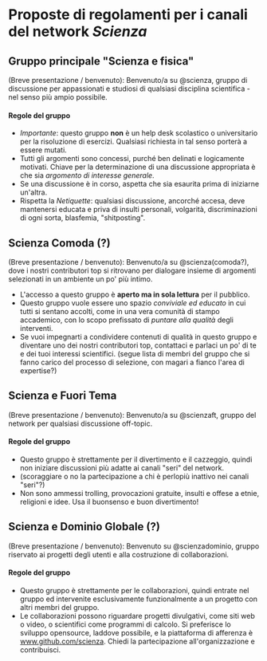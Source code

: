 # Proposte di regolamenti per i canali del network *Scienza*

## Gruppo principale "Scienza e fisica"

(Breve presentazione / benvenuto): Benvenuto/a su @scienza, gruppo di discussione per appassionati e studiosi di qualsiasi disciplina scientifica - nel senso più ampio possibile.

#### Regole del gruppo

- *Importante*: questo gruppo **non** è un help desk scolastico o universitario per la risoluzione di esercizi. Qualsiasi richiesta in tal senso porterà a essere mutati.
- Tutti gli argomenti sono concessi, purché ben delinati e logicamente motivati. Chiave per la determinazione di una discussione appropriata è che sia *argomento di interesse generale*.
- Se una discussione è in corso, aspetta che sia esaurita prima di iniziarne un'altra.
- Rispetta la *Netiquette*: qualsiasi discussione, ancorché accesa, deve mantenersi educata e priva di insulti personali, volgarità, discriminazioni di ogni sorta, blasfemia, "shitposting".

## Scienza Comoda (?)

(Breve presentazione / benvenuto): Benvenuto/a su @scienza(comoda?), dove i nostri contributori top si ritrovano per dialogare insieme di argomenti selezionati in un ambiente un po' più intimo.

- L'accesso a questo gruppo è **aperto ma in sola lettura** per il pubblico.
- Questo gruppo vuole essere uno spazio *conviviale ed educato* in cui tutti si sentano accolti, come in una vera comunità di stampo accademico, con lo scopo prefissato di *puntare alla qualità* degli interventi.
- Se vuoi impegnarti a condividere contenuti di qualità in questo gruppo e diventare uno dei nostri contributori top, contattaci e parlaci un po' di te e dei tuoi interessi scientifici.
(segue lista di membri del gruppo che si fanno carico del processo di selezione, con magari a fianco l'area di expertise?)

## Scienza e Fuori Tema

(Breve presentazione / benvenuto): Benvenuto/a su @scienzaft, gruppo del network per qualsiasi discussione off-topic.

#### Regole del gruppo
- Questo gruppo è strettamente per il divertimento e il cazzeggio, quindi non iniziare discussioni più adatte ai canali "seri" del network.
- (scoraggiare o no la partecipazione a chi è perlopiù inattivo nei canali "seri"?)
- Non sono ammessi trolling, provocazioni gratuite, insulti e offese a etnie, religioni e idee. Usa il buonsenso e buon divertimento!

## Scienza e Dominio Globale (?)

(Breve presentazione / benvenuto): Benvenuto su @scienzadominio, gruppo riservato ai progetti degli utenti e alla costruzione di collaborazioni.

#### Regole del gruppo

- Questo gruppo è strettamente per le collaborazioni, quindi entrate nel gruppo ed intervenite esclusivamente funzionalmente a un progetto con altri membri del gruppo.
- Le collaborazioni possono riguardare progetti divulgativi, come siti web o video, o scientifici come programmi di calcolo. Si preferisce lo sviluppo opensource, laddove possibile, e la piattaforma di afferenza è www.github.com/scienza. Chiedi la partecipazione all'organizzazione e contribuisci.
